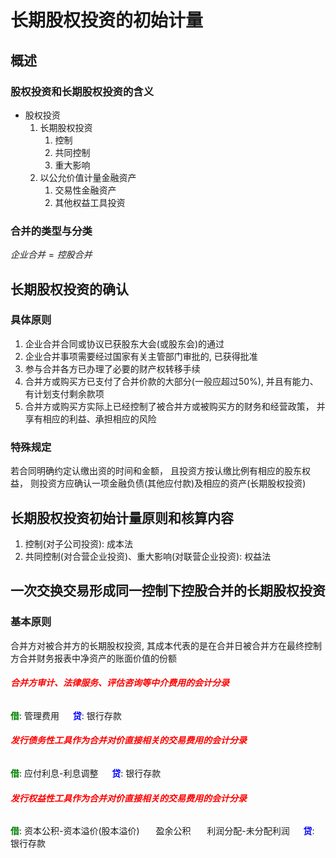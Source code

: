 # 长期股权投资的初始计量

## 概述

### 股权投资和长期股权投资的含义

- 股权投资
  1. 长期股权投资
     1. 控制
     2. 共同控制
     3. 重大影响
  2. 以公允价值计量金融资产
     1. 交易性金融资产
     2. 其他权益工具投资

### 合并的类型与分类

$企业合并 = 控股合并$


## 长期股权投资的确认

### 具体原则

1. 企业合并合同或协议已获股东大会(或股东会)的通过
2. 企业合并事项需要经过国家有关主管部门审批的, 已获得批准
3. 参与合并各方已办理了必要的财产权转移手续
4. 合并方或购买方已支付了合并价款的大部分(一般应超过50%), 并且有能力、有计划支付剩余款项
5. 合并方或购买方实际上已经控制了被合并方或被购买方的财务和经营政策， 并享有相应的利益、承担相应的风险

### 特殊规定

若合同明确约定认缴出资的时间和金额， 且投资方按认缴比例有相应的股东权益， 则投资方应确认一项金融负债(其他应付款)及相应的资产(长期股权投资)

## 长期股权投资初始计量原则和核算内容

1. 控制(对子公司投资): 成本法
2. 共同控制(对合营企业投资)、重大影响(对联营企业投资): 权益法

## 一次交换交易形成同一控制下控股合并的长期股权投资

### 基本原则

合并方对被合并方的长期股权投资, 其成本代表的是在合并日被合并方在最终控制方合并财务报表中净资产的账面价值的份额

###### <strong style="color: red">合并方审计、法律服务、评估咨询等中介费用的会计分录</strong>

<strong style="color: green">借</strong>: 管理费用
&emsp; <strong style="color: blue">贷</strong>: 银行存款

###### <strong style="color: red">发行债务性工具作为合并对价直接相关的交易费用的会计分录</strong>

<strong style="color: green">借</strong>: 应付利息-利息调整
&emsp; <strong style="color: blue">贷</strong>: 银行存款

###### <strong style="color: red">发行权益性工具作为合并对价直接相关的交易费用的会计分录</strong>

<strong style="color: green">借</strong>: 资本公积-资本溢价(股本溢价)
&ensp; &ensp; 盈余公积
&ensp; &ensp; 利润分配-未分配利润
&emsp; <strong style="color: blue">贷</strong>: 银行存款